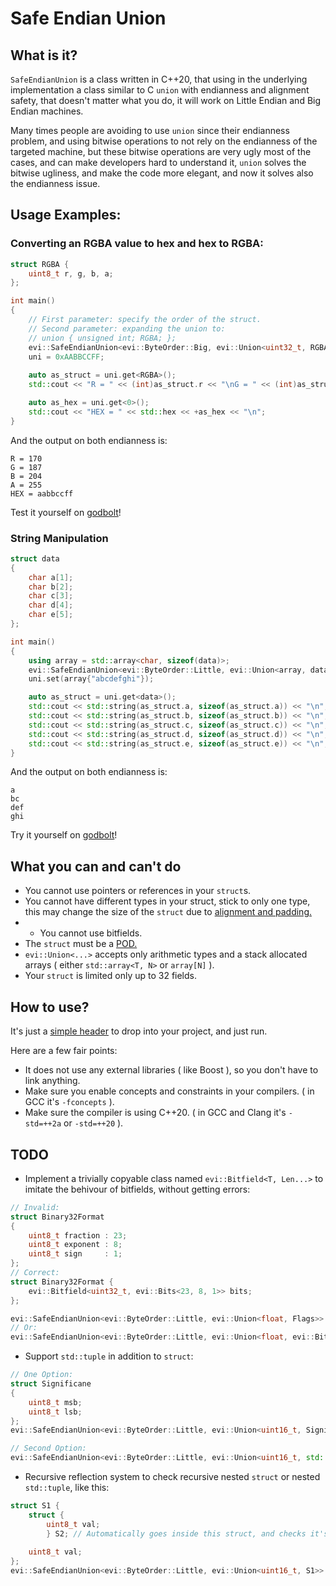 # Safe Endian Union
## What is it?
`SafeEndianUnion` is a class written in C++20, that using in the underlying implementation a class similar to C `union` with endianness and alignment safety, that doesn't matter what you do, it will work on Little Endian and Big Endian machines.

Many times people are avoiding to use `union` since their endianness problem, and using bitwise operations to not rely on the endianness of the targeted machine, but these bitwise operations are very ugly most of the cases, and can make developers hard to understand it, `union` solves the bitwise ugliness, and make the code more elegant, and now it solves also the endianness issue.

## Usage Examples:

### Converting an RGBA value to hex and hex to RGBA:
```cpp
struct RGBA { 
    uint8_t r, g, b, a;
};

int main()
{
    // First parameter: specify the order of the struct.
    // Second parameter: expanding the union to:
    // union { unsigned int; RGBA; };
    evi::SafeEndianUnion<evi::ByteOrder::Big, evi::Union<uint32_t, RGBA>> uni;
    uni = 0xAABBCCFF;
    
    auto as_struct = uni.get<RGBA>();
    std::cout << "R = " << (int)as_struct.r << "\nG = " << (int)as_struct.g << "\nB = " << (int)as_struct.b << "\nA = " << (int)as_struct.a << "\n";

    auto as_hex = uni.get<0>();
    std::cout << "HEX = " << std::hex << +as_hex << "\n";
}
```

And the output on both endianness is: 
```
R = 170
G = 187
B = 204
A = 255
HEX = aabbccff
```
Test it yourself on [godbolt](https://godbolt.org/z/1E713T)!

### String Manipulation
```cpp
struct data
{
    char a[1];
    char b[2];
    char c[3];
    char d[4];
    char e[5];
};

int main()
{
    using array = std::array<char, sizeof(data)>;
    evi::SafeEndianUnion<evi::ByteOrder::Little, evi::Union<array, data>> uni;
    uni.set(array{"abcdefghi"});

    auto as_struct = uni.get<data>();
    std::cout << std::string(as_struct.a, sizeof(as_struct.a)) << "\n";
    std::cout << std::string(as_struct.b, sizeof(as_struct.b)) << "\n";
    std::cout << std::string(as_struct.c, sizeof(as_struct.c)) << "\n";
    std::cout << std::string(as_struct.d, sizeof(as_struct.d)) << "\n";
    std::cout << std::string(as_struct.e, sizeof(as_struct.e)) << "\n";
}
```

And the output on both endianness is: 

```
a
bc
def
ghi
```

Try it yourself on [godbolt](https://godbolt.org/z/M7GKsr)!

## What you can and can't do
* You cannot use pointers or references in your `struct`s.
* You cannot have different types in your struct, stick to only one type, this may change the size of the `struct` due to
[alignment and padding.](http://www.catb.org/esr/structure-packing/)
* * You cannot use bitfields.
* The `struct` must be a [POD.](https://en.wikipedia.org/wiki/Passive_data_structure)
* `evi::Union<...>` accepts only arithmetic types and a stack allocated arrays ( either `std::array<T, N>` or `array[N]` ).
* Your `struct` is limited only up to 32 fields.

## How to use?
It's just a [simple header](https://github.com/therealcain/SafeEndianUnion/blob/main/SafeEndianUnion.hpp) to drop into your project, and just run.

Here are a few fair points:
* It does not use any external libraries ( like Boost ), so you don't have to link anything.
* Make sure you enable concepts and constraints in your compilers. ( in GCC it's `-fconcepts` ).
* Make sure the compiler is using C++20. ( in GCC and Clang it's `-std=++2a` or `-std=++20` ).

## TODO
* Implement a trivially copyable class named `evi::Bitfield<T, Len...>` to imitate the behivour of bitfields, without getting errors:
```cpp
// Invalid:
struct Binary32Format 
{
    uint8_t fraction : 23;
    uint8_t exponent : 8;
    uint8_t sign     : 1;
};
// Correct:
struct Binary32Format {
    evi::Bitfield<uint32_t, evi::Bits<23, 8, 1>> bits;
};

evi::SafeEndianUnion<evi::ByteOrder::Little, evi::Union<float, Flags>> uni;
// Or:
evi::SafeEndianUnion<evi::ByteOrder::Little, evi::Union<float, evi::Bitfield<uint32_t, evi::Bits<23, 8, 1>>>> uni;
```
* Support `std::tuple` in addition to `struct`:
```cpp
// One Option:
struct Significane 
{
    uint8_t msb;
    uint8_t lsb;
};
evi::SafeEndianUnion<evi::ByteOrder::Little, evi::Union<uint16_t, Significane>> uni;

// Second Option:
evi::SafeEndianUnion<evi::ByteOrder::Little, evi::Union<uint16_t, std::tuple<uint8_t, uint8_t>>> uni;
```
* Recursive reflection system to check recursive nested `struct` or nested `std::tuple`, like this: 
```cpp
struct S1 {
    struct { 
        uint8_t val;
        } S2; // Automatically goes inside this struct, and checks it's type. Currently this makes an error.
    
    uint8_t val;
};
evi::SafeEndianUnion<evi::ByteOrder::Little, evi::Union<uint16_t, S1>> uni;
```
